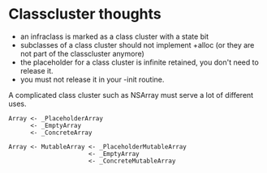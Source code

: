 # Classcluster thoughts

* an infraclass is marked as a class cluster with a state bit
* subclasses of a class cluster should not implement +alloc (or they are not
part of the classcluster anymore)
* the placeholder for a class cluster is infinite retained, you don't need to
release it.
* you must not release it in your -init routine.


A complicated class cluster such as NSArray must serve a lot of different
uses.

```
Array <- _PlaceholderArray
      <- _EmptyArray
      <- _ConcreteArray
```

```
Array <- MutableArray <- _PlaceholderMutableArray
                      <- _EmptyArray
                      <- _ConcreteMutableArray
```

